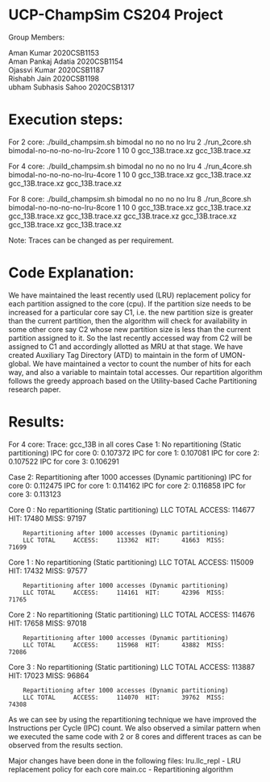 # UCP-ChampSim CS204 Project

Group Members:

Aman Kumar                    2020CSB1153 <br />
Aman Pankaj Adatia            2020CSB1154 <br />
Ojassvi Kumar                 2020CSB1187 <br />
Rishabh Jain                  2020CSB1198 <br />
ubham Subhasis Sahoo          2020CSB1317 <br />


# Execution steps:

For 2 core:
./build_champsim.sh bimodal no no no no lru 2
./run_2core.sh bimodal-no-no-no-no-lru-2core 1 10 0 gcc_13B.trace.xz gcc_13B.trace.xz


For 4 core:
./build_champsim.sh bimodal no no no no lru 4 
./run_4core.sh bimodal-no-no-no-no-lru-4core 1 10 0 gcc_13B.trace.xz gcc_13B.trace.xz gcc_13B.trace.xz gcc_13B.trace.xz


For 8 core:
./build_champsim.sh bimodal no no no no lru 8
./run_8core.sh bimodal-no-no-no-no-lru-8core 1 10 0 gcc_13B.trace.xz gcc_13B.trace.xz gcc_13B.trace.xz gcc_13B.trace.xz gcc_13B.trace.xz gcc_13B.trace.xz gcc_13B.trace.xz gcc_13B.trace.xz


Note: Traces can be changed as per requirement.


# Code Explanation:

We have maintained the least recently used (LRU) replacement policy for each partition assigned to the core (cpu). If the partition size needs to be increased for a particular core say C1, i.e. the new partition size is greater than the current partition, then the algorithm will check for availability in some other core say C2 whose new partition size is less than the current partition assigned to it. So the last recently accessed way from C2 will be assigned to C1 and accordingly allotted as MRU at that stage. 
We have created Auxiliary Tag Directory (ATD) to maintain in the form of UMON-global. We have maintained a vector to count the number of hits for each way, and also a variable to maintain total accesses. Our repartition algorithm follows the greedy approach based on the Utility-based Cache Partitioning research paper.


# Results:

For 4 core:
Trace: gcc_13B in all cores
Case 1: No repartitioning (Static partitioning)
        IPC for core 0: 0.107372
        IPC for core 1: 0.107081
        IPC for core 2: 0.107522
        IPC for core 3: 0.106291

Case 2: Repartitioning after 1000 accesses (Dynamic partitioning)
        IPC for core 0: 0.112475
        IPC for core 1: 0.114162
        IPC for core 2: 0.116858
        IPC for core 3: 0.113123


Core 0 : 
        No repartitioning (Static partitioning)
        LLC TOTAL     ACCESS:     114677  HIT:      17480  MISS:      97197
        
        Repartitioning after 1000 accesses (Dynamic partitioning)
        LLC TOTAL     ACCESS:     113362  HIT:      41663  MISS:      71699
Core 1 :
        No repartitioning (Static partitioning)
        LLC TOTAL     ACCESS:     115009  HIT:      17432  MISS:      97577
        
        Repartitioning after 1000 accesses (Dynamic partitioning)
        LLC TOTAL     ACCESS:     114161  HIT:      42396  MISS:      71765
Core 2 :
        No repartitioning (Static partitioning)
        LLC TOTAL     ACCESS:     114676  HIT:      17658  MISS:      97018
        
        Repartitioning after 1000 accesses (Dynamic partitioning)
        LLC TOTAL     ACCESS:     115968  HIT:      43882  MISS:      72086
Core 3 :
        No repartitioning (Static partitioning)
        LLC TOTAL     ACCESS:     113887  HIT:      17023  MISS:      96864
        
        Repartitioning after 1000 accesses (Dynamic partitioning)
        LLC TOTAL     ACCESS:     114070  HIT:      39762  MISS:      74308


As we can see by using the repartitioning technique we have improved the Instructions per Cycle (IPC) count. We also observed a similar pattern when we executed the same code with 2 or 8 cores and different traces as can be observed from the results section.


Major changes have been done in the following files:
lru.llc_repl - LRU replacement policy for each core
main.cc - Repartitioning algorithm
